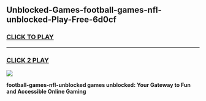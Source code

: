 
## Unblocked-Games-football-games-nfl-unblocked-Play-Free-6d0cf
<h3>
<a href="https://premium76.site?title=football-games-nfl-unblocked&ref=17A">CLICK TO PLAY</a></h3>
<hr>

<h3>
<a href="https://premium76.site?title=football-games-nfl-unblocked&ref=17A">CLICK 2 PLAY</a>
  
</h3>

<a href="https://premium76.site?title=football-games-nfl-unblocked&ref=17A"><img src="https://clearcache.store/games.png"></a>


**football-games-nfl-unblocked games unblocked: Your Gateway to Fun and Accessible Online Gaming**
